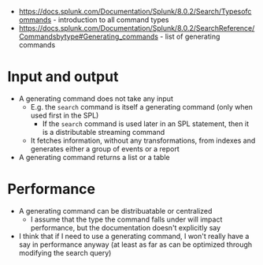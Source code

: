 - https://docs.splunk.com/Documentation/Splunk/8.0.2/Search/Typesofcommands - introduction to all command types
- https://docs.splunk.com/Documentation/Splunk/8.0.2/SearchReference/Commandsbytype#Generating_commands - list of generating commands
# Input and output
- A generating command does not take any input
  - E.g. the `search` command is itself a generating command (only when used first in the SPL)
    - If the `search` command is used later in an SPL statement, then it is a distributable streaming command
  - It fetches information, without any transformations, from indexes and generates either a group of events or a report
- A generating command returns a list or a table
# Performance
- A generating command can be distribuatable or centralized
  - I assume that the type the command falls under will impact performance, but the documentation doesn't explicitly say
- I think that if I need to use a generating command, I won't really have a say in performance anyway (at least as far as can be optimized through
  modifying the search query)
